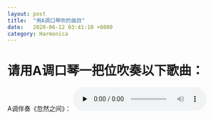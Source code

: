 ```yaml
---
layout: post
title:  "用A调口琴吹的曲目"
date:   2020-06-12 03:41:10 +0800
category: Harmonica
---
```


# 请用A调口琴一把位吹奏以下歌曲：

A调伴奏《忽然之间》：
<audio id="audio" controls="" preload="none"><source id="mp3" src="https://onedrive.gimhoy.com/1drv/aHR0cHM6Ly8xZHJ2Lm1zL3UvcyFBb213UmVFb1J6XzNnc3BheTlGV3pZU0FBQ3lDSGc/ZT01bDZhTjY=.mp3"></audio>

